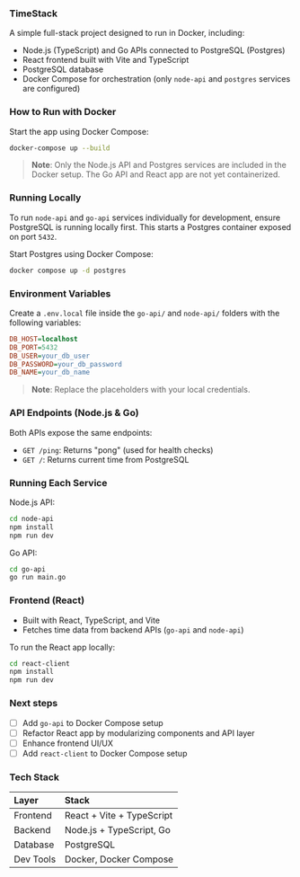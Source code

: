 ### TimeStack

A simple full-stack project designed to run in Docker, including:

- Node.js (TypeScript) and Go APIs connected to PostgreSQL (Postgres)
- React frontend built with Vite and TypeScript
- PostgreSQL database
- Docker Compose for orchestration (only `node-api` and `postgres` services are configured)

### How to Run with Docker

Start the app using Docker Compose:

```bash
docker-compose up --build
```

> **Note**: Only the Node.js API and Postgres services are included in the Docker setup. The Go API and React app are not yet containerized.

### Running Locally

To run `node-api` and `go-api` services individually for development, ensure PostgreSQL is running locally first. This starts a Postgres container exposed on port `5432`.

Start Postgres using Docker Compose:

```bash
docker compose up -d postgres
```

### Environment Variables

Create a `.env.local` file inside the `go-api/` and `node-api/` folders with the following variables:

```ini
DB_HOST=localhost
DB_PORT=5432
DB_USER=your_db_user
DB_PASSWORD=your_db_password
DB_NAME=your_db_name
```

> **Note**: Replace the placeholders with your local credentials.

### API Endpoints (Node.js & Go)

Both APIs expose the same endpoints:

- `GET /ping`: Returns "pong" (used for health checks)
- `GET /`: Returns current time from PostgreSQL

### Running Each Service

Node.js API:

```bash
cd node-api
npm install
npm run dev
```

Go API:

```bash
cd go-api
go run main.go
```

### Frontend (React)

- Built with React, TypeScript, and Vite
- Fetches time data from backend APIs (`go-api` and `node-api`)

To run the React app locally:

```bash
cd react-client
npm install
npm run dev
```

### Next steps

- [ ] Add `go-api` to Docker Compose setup
- [ ] Refactor React app by modularizing components and API layer
- [ ] Enhance frontend UI/UX
- [ ] Add `react-client` to Docker Compose setup

### Tech Stack

| Layer     | Stack                     |
| :-------- | :------------------------ |
| Frontend  | React + Vite + TypeScript |
| Backend   | Node.js + TypeScript, Go  |
| Database  | PostgreSQL                |
| Dev Tools | Docker, Docker Compose    |
